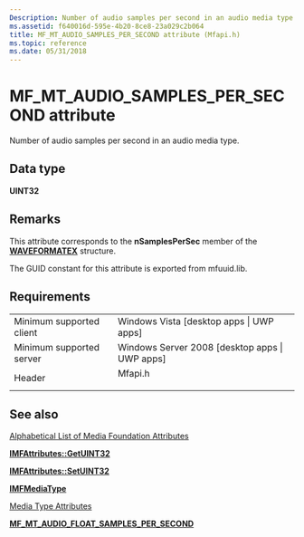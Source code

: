 ```yaml
---
Description: Number of audio samples per second in an audio media type.
ms.assetid: f640016d-595e-4b20-8ce8-23a029c2b064
title: MF_MT_AUDIO_SAMPLES_PER_SECOND attribute (Mfapi.h)
ms.topic: reference
ms.date: 05/31/2018
---
```


# MF\_MT\_AUDIO\_SAMPLES\_PER\_SECOND attribute

Number of audio samples per second in an audio media type.

## Data type

**UINT32**

## Remarks

This attribute corresponds to the **nSamplesPerSec** member of the [**WAVEFORMATEX**](/previous-versions/dd757713(v=vs.85)) structure.

The GUID constant for this attribute is exported from mfuuid.lib.

## Requirements



|                                     |                                                                                    |
|-------------------------------------|------------------------------------------------------------------------------------|
| Minimum supported client<br/> | Windows Vista \[desktop apps \| UWP apps\]<br/>                              |
| Minimum supported server<br/> | Windows Server 2008 \[desktop apps \| UWP apps\]<br/>                        |
| Header<br/>                   | <dl> <dt>Mfapi.h</dt> </dl> |



## See also

<dl> <dt>

[Alphabetical List of Media Foundation Attributes](alphabetical-list-of-media-foundation-attributes.md)
</dt> <dt>

[**IMFAttributes::GetUINT32**](/windows/desktop/api/mfobjects/nf-mfobjects-imfattributes-getuint32)
</dt> <dt>

[**IMFAttributes::SetUINT32**](/windows/desktop/api/mfobjects/nf-mfobjects-imfattributes-setuint32)
</dt> <dt>

[**IMFMediaType**](/windows/desktop/api/mfobjects/nn-mfobjects-imfmediatype)
</dt> <dt>

[Media Type Attributes](media-type-attributes.md)
</dt> <dt>

[**MF\_MT\_AUDIO\_FLOAT\_SAMPLES\_PER\_SECOND**](mf-mt-audio-float-samples-per-second-attribute.md)
</dt> </dl>

 

 